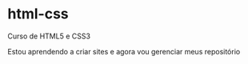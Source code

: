 # html-css
 Curso de HTML5 e CSS3 

 Estou aprendendo a criar sites e agora vou gerenciar meus repositório
